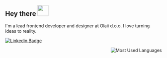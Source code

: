 ## Hey there <img src="https://media.giphy.com/media/hvRJCLFzcasrR4ia7z/giphy.gif" width="35px">

I'm a lead frontend developer and designer at Olaii d.o.o. I love turning ideas to reality.

[![Linkedin Badge](https://img.shields.io/badge/-klemenkastelic-blue?style=flat-square&logo=Linkedin&logoColor=white&link=https://www.linkedin.com/in/klemenkastelic/)](https://www.linkedin.com/in/klemenkastelic/)

<div style="text-align:right;">
  
![Most Used Languages](https://github-readme-stats.vercel.app/api/top-langs/?username=Klemen1337&theme=dark&bg_color=0D1117&hide_border=true&layout=compact)

</div>

<!--
**Klemen1337/Klemen1337** is a ✨ _special_ ✨ repository because its `README.md` (this file) appears on your GitHub profile.

Here are some ideas to get you started:

- 🔭 I’m currently working on ...
- 🌱 I’m currently learning ...
- 👯 I’m looking to collaborate on ...
- 🤔 I’m looking for help with ...
- 💬 Ask me about ...
- 📫 How to reach me: ...
- 😄 Pronouns: ...
- ⚡ Fun fact: ...
-->
